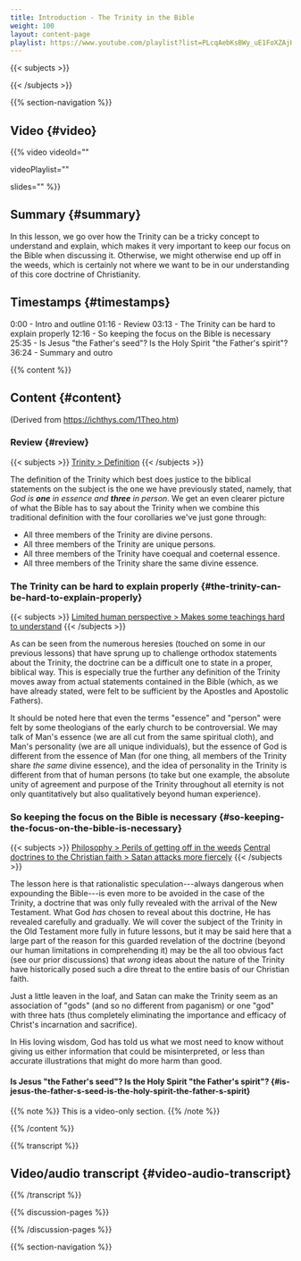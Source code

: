 ```yaml
---
title: Introduction - The Trinity in the Bible
weight: 100
layout: content-page
playlist: https://www.youtube.com/playlist?list=PLcqAebKsBWy_uE1FoXZAjHKMHV1wWcAD8
---
```


{{< subjects >}}

{{< /subjects >}}

{{% section-navigation %}}

## Video {#video}

{{% video
videoId=""

videoPlaylist=""

slides=""
%}}

## Summary {#summary}

In this lesson, we go over how the Trinity can be a tricky concept to understand and explain, which makes it very important to keep our focus on the Bible when discussing it. Otherwise, we might otherwise end up off in the weeds, which is certainly not where we want to be in our understanding of this core doctrine of Christianity.

## Timestamps {#timestamps}

0:00 - Intro and outline
01:16 - Review
03:13 - The Trinity can be hard to explain properly
12:16 - So keeping the focus on the Bible is necessary
&emsp;25:35 - Is Jesus "the Father's seed"? Is the Holy Spirit "the Father's spirit"?
36:24 - Summary and outro

{{% content %}}

## Content {#content}

(Derived from https://ichthys.com/1Theo.htm)

<!-- --- -->

### Review {#review}

{{< subjects >}}
<a href="/subject-index/#trinity-definition">Trinity > Definition</a>
{{< /subjects >}}

The definition of the Trinity which best does justice to the biblical statements on the subject is the one we have previously stated, namely, that *God is **one** in essence and **three** in person*. We get an even clearer picture of what the Bible has to say about the Trinity when we combine this traditional definition with the four corollaries we've just gone through:

- All three members of the Trinity are divine persons.
- All three members of the Trinity are unique persons.
- All three members of the Trinity have coequal and coeternal essence.
- All three members of the Trinity share the same divine essence.

<!-- --- -->

### The Trinity can be hard to explain properly {#the-trinity-can-be-hard-to-explain-properly}

{{< subjects >}}
<a href="/subject-index/#limited-human-perspective-makes-some-teachings-hard-to-understand">Limited human perspective > Makes some teachings hard to understand</a>
{{< /subjects >}}

As can be seen from the numerous heresies (touched on some in our previous lessons) that have sprung up to challenge orthodox statements about the Trinity, the doctrine can be a difficult one to state in a proper, biblical way. This is especially true the further any definition of the Trinity moves away from actual statements contained in the Bible (which, as we have already stated, were felt to be sufficient by the Apostles and Apostolic Fathers).

It should be noted here that even the terms "essence" and "person" were felt by some theologians of the early church to be controversial. We may talk of Man's essence (we are all cut from the same spiritual cloth), and Man's personality (we are all unique individuals), but the essence of God is different from the essence of Man (for one thing, all members of the Trinity share *the same* divine essence), and the idea of personality in the Trinity is different from that of human persons (to take but one example, the absolute unity of agreement and purpose of the Trinity throughout all eternity is not only quantitatively but also qualitatively beyond human experience).

<!-- --- -->

### So keeping the focus on the Bible is necessary {#so-keeping-the-focus-on-the-bible-is-necessary}

{{< subjects >}}
<a href="/subject-index/#philosophy-perils-of-getting-off-in-the-weeds">Philosophy > Perils of getting off in the weeds</a>
<a href="/subject-index/#central-doctrines-to-the-christian-faith-satan-attacks-more-fiercely">Central doctrines to the Christian faith > Satan attacks more fiercely</a>
{{< /subjects >}}

The lesson here is that rationalistic speculation---always dangerous when expounding the Bible---is even more to be avoided in the case of the Trinity, a doctrine that was only fully revealed with the arrival of the New Testament. What God *has* chosen to reveal about this doctrine, He has revealed carefully and gradually. We will cover the subject of the Trinity in the Old Testament more fully in future lessons, but it may be said here that a large part of the reason for this guarded revelation of the doctrine (beyond our human limitations in comprehending it) may be the all too obvious fact (see our prior discussions) that *wrong* ideas about the nature of the Trinity have historically posed such a dire threat to the entire basis of our Christian faith.

Just a little leaven in the loaf, and Satan can make the Trinity seem as an association of "gods" (and so no different from paganism) or one "god" with three hats (thus completely eliminating the importance and efficacy of Christ's incarnation and sacrifice).

In His loving wisdom, God has told us what we most need to know without giving us either information that could be misinterpreted, or less than accurate illustrations that might do more harm than good.

<!-- --- -->

#### Is Jesus "the Father's seed"? Is the Holy Spirit "the Father's spirit"? {#is-jesus-the-father-s-seed-is-the-holy-spirit-the-father-s-spirit}

{{% note %}}
This is a video-only section.
{{% /note %}}

{{% /content %}}

{{% transcript %}}

## Video/audio transcript {#video-audio-transcript}



{{% /transcript %}}

{{% discussion-pages %}}

{{% /discussion-pages %}}

{{% section-navigation %}}
